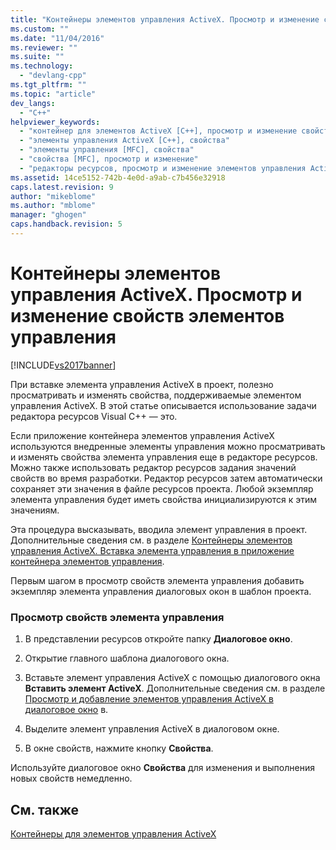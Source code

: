 ```yaml
---
title: "Контейнеры элементов управления ActiveX. Просмотр и изменение свойств элементов управления | Microsoft Docs"
ms.custom: ""
ms.date: "11/04/2016"
ms.reviewer: ""
ms.suite: ""
ms.technology: 
  - "devlang-cpp"
ms.tgt_pltfrm: ""
ms.topic: "article"
dev_langs: 
  - "C++"
helpviewer_keywords: 
  - "контейнер для элементов ActiveX [C++], просмотр и изменение свойств"
  - "элементы управления ActiveX [C++], свойства"
  - "элементы управления [MFC], свойства"
  - "свойства [MFC], просмотр и изменение"
  - "редакторы ресурсов, просмотр и изменение элементов управления ActiveX"
ms.assetid: 14ce5152-742b-4e0d-a9ab-c7b456e32918
caps.latest.revision: 9
author: "mikeblome"
ms.author: "mblome"
manager: "ghogen"
caps.handback.revision: 5
---
```

# Контейнеры элементов управления ActiveX. Просмотр и изменение свойств элементов управления
[!INCLUDE[vs2017banner](../assembler/inline/includes/vs2017banner.md)]

При вставке элемента управления ActiveX в проект, полезно просматривать и изменять свойства, поддерживаемые элементом управления ActiveX.  В этой статье описывается использование задачи редактора ресурсов Visual C\+\+ — это.  
  
 Если приложение контейнера элементов управления ActiveX используются внедренные элементы управления можно просматривать и изменять свойства элемента управления еще в редакторе ресурсов.  Можно также использовать редактор ресурсов задания значений свойств во время разработки.  Редактор ресурсов затем автоматически сохраняет эти значения в файле ресурсов проекта.  Любой экземпляр элемента управления будет иметь свойства инициализируются к этим значениям.  
  
 Эта процедура высказывать, вводила элемент управления в проект.  Дополнительные сведения см. в разделе [Контейнеры элементов управления ActiveX. Вставка элемента управления в приложение контейнера элементов управления](../mfc/inserting-a-control-into-a-control-container-application.md).  
  
 Первым шагом в просмотр свойств элемента управления добавить экземпляр элемента управления диалоговых окон в шаблон проекта.  
  
### Просмотр свойств элемента управления  
  
1.  В представлении ресурсов откройте папку **Диалоговое окно**.  
  
2.  Открытие главного шаблона диалогового окна.  
  
3.  Вставьте элемент управления ActiveX с помощью диалогового окна **Вставить элемент ActiveX**.  Дополнительные сведения см. в разделе [Просмотр и добавление элементов управления ActiveX в диалоговое окно](../mfc/viewing-and-adding-activex-controls-to-a-dialog-box.md) в.  
  
4.  Выделите элемент управления ActiveX в диалоговом окне.  
  
5.  В окне свойств, нажмите кнопку **Свойства**.  
  
 Используйте диалоговое окно **Свойства** для изменения и выполнения новых свойств немедленно.  
  
## См. также  
 [Контейнеры для элементов управления ActiveX](../mfc/activex-control-containers.md)
